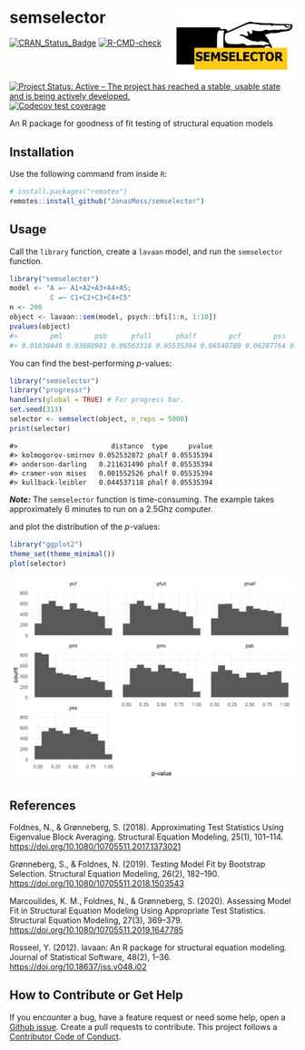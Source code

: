 
<!-- README.md is generated from README.Rmd. Please edit that file -->

# semselector <img src="man/figures/logo.png" align="right" width="210" height="130" />

[![CRAN_Status_Badge](https://www.r-pkg.org/badges/version/semselector)](https://cran.r-project.org/package=semselector)
[![R-CMD-check](https://github.com/JonasMoss/semselector/workflows/R-CMD-check/badge.svg)](https://github.com/JonasMoss/semselector/actions)
[![Project Status: Active – The project has reached a stable, usable
state and is being actively
developed.](https://www.repostatus.org/badges/latest/active.svg)](https://www.repostatus.org/#active)
[![Codecov test
coverage](https://codecov.io/gh/JonasMoss/semselector/branch/main/graph/badge.svg)](https://app.codecov.io/gh/JonasMoss/semselector?branch=main)

An R package for goodness of fit testing of structural equation models

## Installation

Use the following command from inside `R`:

``` r
# install.packages("remotes")
remotes::install_github("JonasMoss/semselector")
```

## Usage

Call the `library` function, create a `lavaan` model, and run the
`semselector` function.

``` r
library("semselector")
model <- "A =~ A1+A2+A3+A4+A5;
          C =~ C1+C2+C3+C4+C5"
n <- 200
object <- lavaan::sem(model, psych::bfi[1:n, 1:10])
pvalues(object)
#>        pml        psb      pfull      phalf        pcf        pss        pmv 
#> 0.01038449 0.03688981 0.06563318 0.05535394 0.06540780 0.06287764 0.06446270
```

You can find the best-performing *p*-values:

``` r
library("semselector")
library("progressr")
handlers(global = TRUE) # For progress bar.
set.seed(313)
selector <- semselect(object, n_reps = 5000)
print(selector)
```

    #>                       distance  type     pvalue
    #> kolmogorov-smirnov 0.052532872 phalf 0.05535394
    #> anderson-darling   0.211631490 phalf 0.05535394
    #> cramer-von mises   0.001552526 phalf 0.05535394
    #> kullback-leibler   0.044537118 phalf 0.05535394

***Note:*** The `semselector` function is time-consuming. The example
takes approximately 6 minutes to run on a 2.5Ghz computer.

and plot the distribution of the *p*-values:

``` r
library("ggplot2")
theme_set(theme_minimal())
plot(selector)
```

<img src="man/figures/README-plot_eval-1.png" width="750px" />

## References

Foldnes, N., & Grønneberg, S. (2018). Approximating Test Statistics
Using Eigenvalue Block Averaging. Structural Equation Modeling, 25(1),
101–114. <https://doi.org/10.1080/10705511.2017.1373021>

Grønneberg, S., & Foldnes, N. (2019). Testing Model Fit by Bootstrap
Selection. Structural Equation Modeling, 26(2), 182–190.
<https://doi.org/10.1080/10705511.2018.1503543>

Marcoulides, K. M., Foldnes, N., & Grønneberg, S. (2020). Assessing
Model Fit in Structural Equation Modeling Using Appropriate Test
Statistics. Structural Equation Modeling, 27(3), 369–379.
<https://doi.org/10.1080/10705511.2019.1647785>

Rosseel, Y. (2012). lavaan: An R package for structural equation
modeling. Journal of Statistical Software, 48(2), 1–36.
<https://doi.org/10.18637/jss.v048.i02>

## How to Contribute or Get Help

If you encounter a bug, have a feature request or need some help, open a
[Github issue](https://github.com/JonasMoss/semselector/issues). Create
a pull requests to contribute. This project follows a [Contributor Code
of
Conduct](https://www.contributor-covenant.org/version/1/4/code-of-conduct.md).
